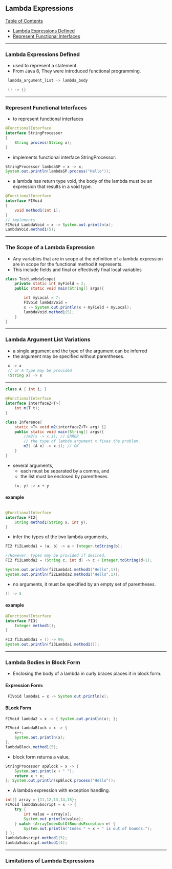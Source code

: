 ## Lambda Expressions

[Table of Contents](#table-of-contents)

- [Lambda Expressions Defined](#Lambda-Expressions-Defined)
- [Represent Functional Interfaces](#Represent-Functional-Interfaces)

---

### Lambda Expressions Defined

- used to represent a statement.
- From Java 8, They were introduced functional programming.

```java
 lambda_argument_list -> lambda_body

 () -> {}
```

---

### Represent Functional Interfaces

- to represent functional interfaces

```java
@FunctionalInterface
interface StringProcessor
{
    String process(String x);
}
```

- implements functional interface StringProcessor:

```java
StringProcessor lambdaSP = x -> x;
System.out.println(lambdaSP.process("Hello"));
```

- a lambda has return type void, the body of the lambda must be an expression that results in a void type.

```java
@FunctionalInterface
interface FIVoid
{
    void method1(int i);
}
// implements
FIVoid LambdaVoid = x -> System.out.println(x);
LambdaVoid.method1(5);
```

---

### The Scope of a Lambda Expression

- Any variables that are in scope at the definition of a lambda expression are in scope for the functional method it represents.
- This include fields and final or effectively final local variables

```java
class TestLambdaScope{
    private static int myField = 2;
    public static void main(String[] args){

        int myLocal = 7;
        FIVoid lambdaVoid =
        x -> System.out.println(x + myField + myLocal);
        lambdaVoid.method1(5);
    }
}
```

---

### Lambda Argument List Variations

- a single argument and the type of the argument can be inferred
- the argument may be specified without parentheses.

```java
 x -> x
 // or A type may be provided
 (String x) -> x
```

---

```java
class A { int i; }

@FunctionalInterface
interface interfaceZ<T>{
    int m(T t);
}

class Inference{
    static <T> void m2(interfaceZ<T> arg) {}
    public static void main(String[] args){
        //m2(x -> x.i); // ERROR
        // the type of lambda argument x fixes the problem.
        m2( (A x) -> x.i); // OK
    }
}
```

- several arguments,
  - each must be separated by a comma, and
  - the list must be enclosed by parentheses.

```java
    (x, y) -> x + y
```

#### example

```java

@FunctionalInterface
interface FI2{
    String method1(String x, int y);
}
```

- infer the types of the two lambda arguments,

```java
FI2 fi2Lambda1 = (a, b) -> a + Integer.toString(b);

//However, types may be provided if desired.
FI2 fi2Lambda2 = (String c, int d) -> c + Integer.toString(d+1);

System.out.println(fi2Lambda1.method1("Hello",1));
System.out.println(fi2Lambda2.method1("Hello",1));
```

- no arguments, it must be specified by an empty set of parentheses.

```java
() -> 5
```

#### example

```java
@FunctionalInterface
interface FI3{
    Integer method1();
}

FI3 fi3Lambda1 = () -> 99;
System.out.println(fi3Lambda1.method1());
```

---

### Lambda Bodies in Block Form

- Enclosing the body of a lambda in curly braces places it in block form.

#### **Expression Form:**

```java
 FIVoid lambda1 = x -> System.out.println(x);
```

#### **BLock Form**

```java
FIVoid lambda2 = x -> { System.out.println(x); };

FIVoid lambdaBlock = x -> {
    x++;
    System.out.println(x);
};
lambdaBlock.method1(5);

```

- block form returns a value,

```java
StringProcessor spBlock = x -> {
    System.out.print(x + " ");
    return x + x;
}; System.out.println(spBlock.process("Hello"));
```

- A lambda expression with exception handling.

```java
int[] array = {11,12,13,14,15};
FIVoid lambdaSubscript = x -> {
    try {
        int value = array[x];
        System.out.println(value);
    } catch (ArrayIndexOutOfBoundsException e) {
        System.out.println("Index " + x + " is out of bounds.");
} };
lambdaSubscript.method1(5);
lambdaSubscript.method1(4);
```

---

### Limitations of Lambda Expressions
